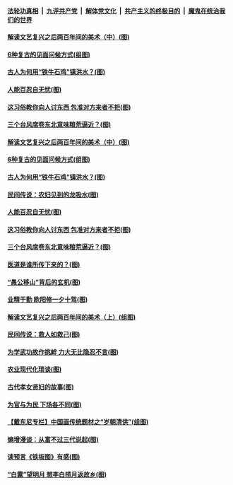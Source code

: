 

####  [法轮功真相](../../../../basic/blob/master/README.md?t=09170202) &nbsp;|&nbsp; [九评共产党](../../../../9ping.md/blob/master/README.md?t=09170202) &nbsp;|&nbsp; [解体党文化](../../../../jtdwh.md/blob/master/README.md?t=09170202)  &nbsp;|&nbsp; [共产主义的终极目的](../../../../gczydzjmd.md/blob/master/README.md?t=09170202) &nbsp;|&nbsp; [魔鬼在统治我们的世界](../../../../mgztzwmdsj.md/blob/master/README.md?t=09170202) 

#### [解读文艺复兴之后两百年间的美术（中）(图)](../pages/p7/945957.md?t=09170202) 

#### [6种复古的见面问候方式(组图)](../pages/p7/946184.md?t=09170202) 

#### [古人为何用“铁牛石鸡”镇洪水？(图)](../pages/p7/946175.md?t=09170202) 

#### [人能百忍自无忧(图)](../pages/p7/945920.md?t=09170202) 

#### [这习俗教你向人讨东西 包准对方来者不拒(图)](../pages/p7/903781.md?t=09170202) 

#### [三个台风席卷东北意味粮荒逼近？(图)](../pages/p7/946089.md?t=09170202) 

#### [解读文艺复兴之后两百年间的美术（中）(图)](../pages/p7/945957.md?t=09170202) 

#### [6种复古的见面问候方式(组图)](../pages/p7/946184.md?t=09170202) 

#### [古人为何用“铁牛石鸡”镇洪水？(图)](../pages/p7/946175.md?t=09170202) 

#### [民间传说：农妇见到的龙吸水(图)](../pages/p7/946195.md?t=09170202) 

#### [人能百忍自无忧(图)](../pages/p7/945920.md?t=09170202) 

#### [这习俗教你向人讨东西 包准对方来者不拒(图)](../pages/p7/903781.md?t=09170202) 

#### [三个台风席卷东北意味粮荒逼近？(图)](../pages/p7/946089.md?t=09170202) 

#### [医道是谁所传下来的？(图)](../pages/p7/946106.md?t=09170202) 

#### [“愚公移山”背后的玄机(图)](../pages/p7/945996.md?t=09170202) 

#### [业精于勤 欧阳修一夕十驾(图)](../pages/p7/906987.md?t=09170202) 

#### [解读文艺复兴之后两百年间的美术（上）(组图)](../pages/p7/945955.md?t=09170202) 

#### [民间传说：救人如救己(图)](../pages/p7/945700.md?t=09170202) 

#### [为学武功故作挑衅 力大无比隐忍不言(图)](../pages/p7/945765.md?t=09170202) 

#### [农业现代化琐谈(图)](../pages/p7/945800.md?t=09170202) 

#### [古代孝女贤妇的故事(图)](../pages/p7/945704.md?t=09170202) 

#### [为官与为民 下场各不同(图)](../pages/p7/945452.md?t=09170202) 

#### [【戴东尼专栏】中国画传统题材之“岁朝清供”(组图)](../pages/p7/945629.md?t=09170202) 

#### [熵增漫谈：从富不过三代说起(图)](../pages/p7/945696.md?t=09170202) 

#### [读预言《铁板图》有感(图)](../pages/p7/945798.md?t=09170202) 

#### [“白露”望明月 想李白捞月返故乡(图)](../pages/p7/910675.md?t=09170202) 

